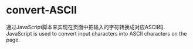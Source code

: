 # convert-ASCII
通过JavaScript脚本来实现在页面中把输入的字符转换成对应ASCII码.
JavaScript is used to convert input characters into ASCII characters on the page.
